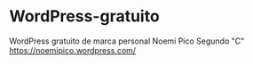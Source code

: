 # WordPress-gratuito
WordPress gratuito de marca personal
Noemi Pico
Segundo "C"
https://noemipico.wordpress.com/
